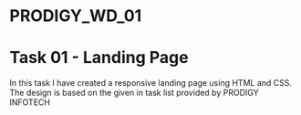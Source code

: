 # PRODIGY_WD_01

# Task 01 - Landing Page

In this task I have created a responsive landing page using HTML and CSS.
The design is based on the given in task list provided by PRODIGY INFOTECH